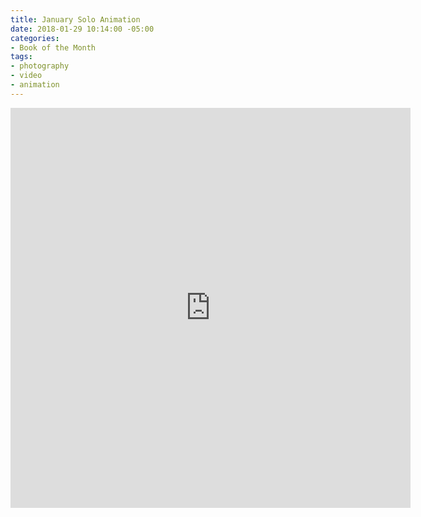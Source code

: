 ```yaml
---
title: January Solo Animation
date: 2018-01-29 10:14:00 -05:00
categories:
- Book of the Month
tags:
- photography
- video
- animation
---
```


<div class="video-square">
	<iframe src="https://player.vimeo.com/video/253260530?&background=1&loop=1&autopause=0" width="640" height="640" frameborder="0" webkitallowfullscreen mozallowfullscreen allowfullscreen></iframe>
</div>
